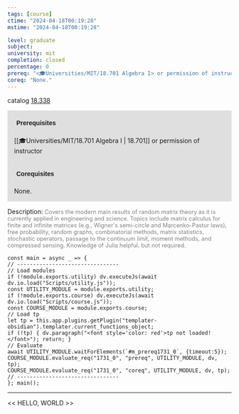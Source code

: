 ```yaml
---
tags: [course]
ctime: "2024-04-18T00:19:28"
mstime: "2024-04-18T00:19:28"

level: graduate
subject: 
university: mit
completion: closed
percentage: 0
prereq: "<🎓Universities/MIT/18.701 Algebra I> or permission of instructor"
coreq: "None."
---
```


catalog [18.338](http://student.mit.edu/catalog/m18a.html#18.338)

<span style="display: block; padding: 15px; background-color: rgb(100, 100, 100, 0.2);"><font id="m_prereq1731_0" style="display: block; font-family: Arial, sans-serif; font-weight: bold; padding: 5px">Prerequisites</font><br><span id="prereq1731_0">[[🎓Universities/MIT/18.701 Algebra I | 18.701]] or permission of instructor</span></span>
<span style="display: block; padding: 15px; background-color: rgb(100, 100, 100, 0.2);"><font id="m_coreq1731_0" style="display: block; font-family: Arial, sans-serif; font-weight: bold; padding: 5px">Corequisites</font><br><span id="coreq1731_0">None.</span></span>

<font style="">Description:</font>
<font style="color: grey; font-size: 0.8rem;">Covers the modern main results of random matrix theory as it is currently applied in engineering and science. Topics include matrix calculus for finite and infinite matrices (e.g., Wigner's semi-circle and Marcenko-Pastur laws), free probability, random graphs, combinatorial methods, matrix statistics, stochastic operators, passage to the continuum limit, moment methods, and compressed sensing. Knowledge of Julia helpful, but not required.</font>

```dataviewjs
const main = async _ => {
// --------------------------------
// Load modules
if (!module.exports.utility) dv.executeJs(await dv.io.load("Scripts/utility.js"));
const UTILITY_MODULE = module.exports.utility;
if (!module.exports.course) dv.executeJs(await dv.io.load("Scripts/course.js"));
const COURSE_MODULE = module.exports.course;
// Load tp
let tp = this.app.plugins.getPlugin("templater-obsidian").templater.current_functions_object;
if (!tp) { dv.paragraph("<font style='color: red'>tp not loaded!</font>"); return; }
// Evaluate
await UTILITY_MODULE.waitForElements(`#m_prereq1731_0`, {timeout:5});
COURSE_MODULE.evaluate_req("1731_0", "prereq", UTILITY_MODULE, dv, tp);
COURSE_MODULE.evaluate_req("1731_0", "coreq", UTILITY_MODULE, dv, tp);
// --------------------------------
}; main();
```

---

<< HELLO, WORLD >>
